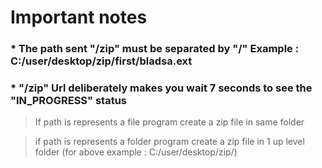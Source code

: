 # Important notes
### * The path sent "/zip" must be separated by "/"  Example : C:/user/desktop/zip/first/bladsa.ext
### * "/zip" Url deliberately makes you wait 7 seconds to see the "IN_PROGRESS" status
> If path is represents a file program create a zip file in same folder
 
> if path is represents a folder program create a zip file in 1 up level folder (for above example : C:/user/desktop/zip/)

 


 
